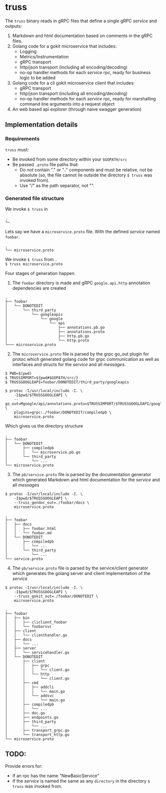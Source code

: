 # truss

The `truss` binary reads in gRPC files that define a single gRPC *service* and outputs:

1. Markdown and html documentation based on comments in the gRPC files.
2. Golang code for a gokit microservice that includes:
	- Logging
	- Metrics/Instrumentation
	- gRPC transport
	- http/json transport (including all encoding/decoding)
	- no-op handler methods for each *service* rpc, ready for business logic to be added
3. Golang code for a cli gokit microservice client that includes:
	- gRPC transport
	- http/json transport (including all encoding/decoding)
	- no-op handler methods for each *service* rpc, ready for marshalling command line arguments into a request object
4. An web based api explorer (through naive swagger generation)

## Implementation details

### Requirements

`truss` must:
- Be invoked from some directory within your `$GOPATH/src`
- Be passed `.proto` file paths that:
	- Do not contain "." or ".." components and must be relative, not be absolute (so, the file cannot lie outside the directory `$ truss` was invoked from).
	- Use "/" as the path separator, not "\".

### Generated file structure

We invoke `$ truss` in
```
.
└─
```
Lets say we have a `microservice.proto` file. With the defined *service* named `foobar`.
```
.
└── microservice.proto
```
We invoke `$ truss` from `.`  
`$ truss microservice.proto`  
  
Four stages of generation happen.

1. The `foobar` directory is made and gRPC `google.api.http` annotation dependencies are created
```
.
├── foobar
│   └── DONOTEDIT
│       └── third_party
│           └── googleapis
│               └── google
│                   └── api
│                       ├── annotations.pb.go
│                       ├── annotations.proto
│                       ├── http.pb.go
│                       └── http.proto
└─── microservice.proto
```

2. The `microservice.proto` file is parsed by the grpc go_out plugin for protoc which generated golang code for grpc communication as well as interfaces and structs for the *service* and all *messages*.
```
$ PWD=$(pwd)
$ TRUSSIMPORT=${pwd#$GOPATH/src/}
$ TRUSSGOOGLEAPI=foobar/DONOTEDIT/third_party/googleapis

$ protoc -I/usr/local/include -I. \
	-I$pwd/$TRUSSGOOGLEAPI \
	--go_out=Mgoogle/api/annotations.proto=$TRUSSIMPORT/$TRUSSGOOGLEAPI/google/api, \
	plugins=grpc:./foobar/DONOTEDIT/compiledpb \
	microservice.proto

```
Which gives us the directory structure
```
.
├── foobar
│   └── DONOTEDIT
│       ├── compiledpb
│       │   └── microservice.pb.go
│       └── third_party
│           └── ...
└── microservice.proto
```
3. The `pb/service.proto` file is parsed by the documentation generator which generated Markdown and html documentation for the *service* and all *messages*
```
$ protoc -I/usr/local/include -I. \
	-I$pwd/$TRUSSGOOGLEAPI \
	--truss_gendoc_out=./foobar/docs \
	microservice.proto
```
```
.
├── foobar
│   ├── docs
│   │   ├── foobar.html
│   │   └── foobar.md
│   └── DONOTEDIT
│       ├── compiledpb
│       │   └── ...
│       └── third_party
│           └── ...
└── service.proto
```
4. The `pb/service.proto` file is parsed by the service/client generator which generates the golang server and client implementation of the *service*

```
$ protoc -I/usr/local/include -I. \
	-I$pwd/$TRUSSGOOGLEAPI \
	--truss_gokit_out=./foobar/DONOTEDIT \
	microservice.proto
```
```
.
├── foobar
│   ├── bin
│   │   ├── cliclient_foobar
│   │   └── foobarsvc
│   ├── client
│   │   └── clienthandler.go
│   ├── docs
│   │   └── ...
│   ├── server
│   │   └── servicehandler.go
│   └── DONOTEDIT
│       ├── client
│       │   ├── grpc
│       │   │   └── client.go
│       │   └── http
│       │       └── client.go
│       ├── cmd
│       │   ├── addcli
│       │   │   └── main.go
│       │   └── addsvc
│       │       └── main.go
│       ├── compiledpb
│       │   └── ...
│       ├── doc.go
│       ├── endpoints.go
│       ├── third_party
│       │   └── ...
│       ├── transport_grpc.go
│       └── transport_http.go
└── microservice.proto
```
## TODO:

Provide errors for:
  - If an rpc has the name "NewBasicService"
  - If the *service* is named the same as any `directory` in the directory `$ truss` was invoked from.

